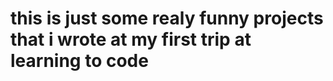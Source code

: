 <h1> 
this is just  some realy funny  projects that i wrote at my first trip at learning to code
  <h1/>
